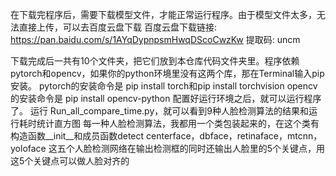 在下载完程序后，需要下载模型文件，才能正常运行程序。由于模型文件太多，无法直接上传，可以去百度云盘下载
百度云盘下载链接: https://pan.baidu.com/s/1AYqDypnpsmHwqDScoCwzKw 提取码: uncm

下载完成后一共有10个文件夹，把它们放到本仓库代码文件夹里。程序依赖pytorch和opencv，如果你的python环境里没有这两个库，那在Terminal输入pip安装。
pytorch的安装命令是 pip install torch和pip install torchvision
opencv的安装命令是 pip install opencv-python
配置好运行环境之后，就可以运行程序了。
运行 Run_all_compare_time.py，就可以看到9种人脸检测算法的结果和运行耗时统计直方图
每一种人脸检测算法，我都用一个类包装起来的，在这个类有构造函数__init__和成员函数detect
centerface，dbface，retinaface，mtcnn，yoloface 这五个人脸检测网络在输出检测框的同时还输出人脸里的5个关键点，用这5个关键点可以做人脸对齐的
